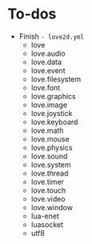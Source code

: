 # To-dos

- Finish `- love2d.yml`
  - love
  - love.audio
  - love.data
  - love.event
  - love.filesystem
  - love.font
  - love.graphics
  - love.image
  - love.joystick
  - love.keyboard
  - love.math
  - love.mouse
  - love.physics
  - love.sound
  - love.system
  - love.thread
  - love.timer
  - love.touch
  - love.video
  - love.window
  - lua-enet
  - luasocket
  - utf8
